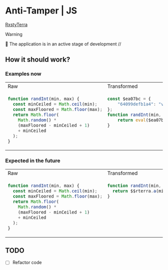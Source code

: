 # Anti-Tamper | JS

[RxstyTerra](https://github.com/sh1kxrv/rxstyterrv)

> [!WARNING]
> 🚧 The application is in an active stage of development
> //

## How it should work?

### Examples now

<table><tbody><tr><td width="500px"> Raw </td><td width="500px"> Transformed </td></tr><tr>
<td valign="top">

```js
function randInt(min, max) {
  const minCeiled = Math.ceil(min);
  const maxFloored = Math.floor(max);
  return Math.floor(
    Math.random() * 
    (maxFloored - minCeiled + 1) 
    + minCeiled
  );
}
```

</td><td valign="top">

```js
const $ea07bc = {
    "64099defb1a4": "var minCeiled = Math.ceil(min);var maxFloored = Math.floor(max);Math.floor(Math.random() * (maxFloored - minCeiled + 1) + minCeiled);"
};
function randInt(min, max) {
    return eval($ea07bc["64099defb1a4"]);
}
```

</td></tr></tbody></table>

### Expected in the future

<table><tbody><tr><td width="500px"> Raw </td><td width="500px"> Transformed </td></tr><tr>
<td valign="top">

```js
function randInt(min, max) {
  const minCeiled = Math.ceil(min);
  const maxFloored = Math.floor(max);
  return Math.floor(
    Math.random() * 
    (maxFloored - minCeiled + 1) 
    + minCeiled
  );
}
```

</td><td valign="top">

```js
function randInt(min, max) {
  return $$rterra.a(min, max);
}
```

</td></tr></tbody></table>

## TODO

- [ ] Refactor code
